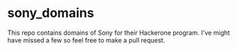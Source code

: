 # sony_domains
This repo contains domains of Sony for their Hackerone program. I've might have missed a few so feel free to make a pull request. 
